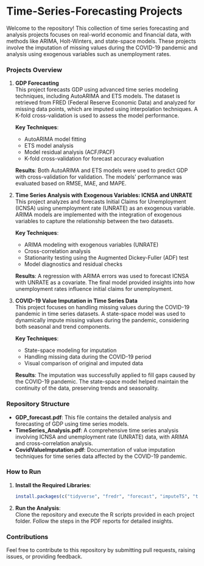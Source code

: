 # Time-Series-Forecasting Projects

Welcome to the repository! This collection of time series forecasting and analysis projects focuses on real-world economic and financial data, with methods like ARIMA, Holt-Winters, and state-space models. These projects involve the imputation of missing values during the COVID-19 pandemic and analysis using exogenous variables such as unemployment rates.

### Projects Overview

1. **GDP Forecasting**  
   This project forecasts GDP using advanced time series modeling techniques, including AutoARIMA and ETS models. The dataset is retrieved from FRED (Federal Reserve Economic Data) and analyzed for missing data points, which are imputed using interpolation techniques. A K-fold cross-validation is used to assess the model performance.

   **Key Techniques**:
   - AutoARIMA model fitting
   - ETS model analysis
   - Model residual analysis (ACF/PACF)
   - K-fold cross-validation for forecast accuracy evaluation

   **Results**: Both AutoARIMA and ETS models were used to predict GDP with cross-validation for validation. The models' performance was evaluated based on RMSE, MAE, and MAPE.

2. **Time Series Analysis with Exogenous Variables: ICNSA and UNRATE**  
   This project analyzes and forecasts Initial Claims for Unemployment (ICNSA) using unemployment rate (UNRATE) as an exogenous variable. ARIMA models are implemented with the integration of exogenous variables to capture the relationship between the two datasets.

   **Key Techniques**:
   - ARIMA modeling with exogenous variables (UNRATE)
   - Cross-correlation analysis
   - Stationarity testing using the Augmented Dickey-Fuller (ADF) test
   - Model diagnostics and residual checks

   **Results**: A regression with ARIMA errors was used to forecast ICNSA with UNRATE as a covariate. The final model provided insights into how unemployment rates influence initial claims for unemployment.

3. **COVID-19 Value Imputation in Time Series Data**  
   This project focuses on handling missing values during the COVID-19 pandemic in time series datasets. A state-space model was used to dynamically impute missing values during the pandemic, considering both seasonal and trend components.

   **Key Techniques**:
   - State-space modeling for imputation
   - Handling missing data during the COVID-19 period
   - Visual comparison of original and imputed data

   **Results**: The imputation was successfully applied to fill gaps caused by the COVID-19 pandemic. The state-space model helped maintain the continuity of the data, preserving trends and seasonality.

### Repository Structure

- **GDP_forecast.pdf**: This file contains the detailed analysis and forecasting of GDP using time series models.
- **TimeSeries_Analysis.pdf**: A comprehensive time series analysis involving ICNSA and unemployment rate (UNRATE) data, with ARIMA and cross-correlation analysis.
- **CovidValueImputation.pdf**: Documentation of value imputation techniques for time series data affected by the COVID-19 pandemic.

### How to Run

1. **Install the Required Libraries**:
   ```r
   install.packages(c("tidyverse", "fredr", "forecast", "imputeTS", "tseries", "bsts"))
   ```

2. **Run the Analysis**:  
   Clone the repository and execute the R scripts provided in each project folder. Follow the steps in the PDF reports for detailed insights.

### Contributions

Feel free to contribute to this repository by submitting pull requests, raising issues, or providing feedback.
